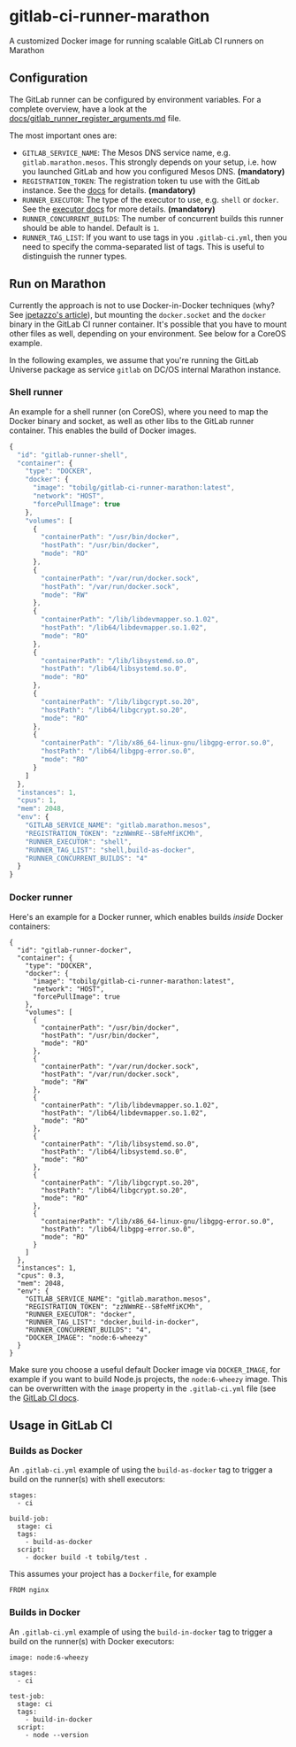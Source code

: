 # gitlab-ci-runner-marathon

A customized Docker image for running scalable GitLab CI runners on Marathon

## Configuration

The GitLab runner can be configured by environment variables. For a complete overview, have a look at the [docs/gitlab_runner_register_arguments.md](docs/gitlab_runner_register_arguments.md) file.

The most important ones are:

* `GITLAB_SERVICE_NAME`: The Mesos DNS service name, e.g. `gitlab.marathon.mesos`. This strongly depends on your setup, i.e. how you launched GitLab and how you configured Mesos DNS. **(mandatory)**
* `REGISTRATION_TOKEN`: The registration token tu use with the GitLab instance. See the [docs](https://docs.gitlab.com/ce/ci/runners/README.html) for details. **(mandatory)**
* `RUNNER_EXECUTOR`: The type of the executor to use, e.g. `shell` or `docker`. See the [executor docs](https://github.com/ayufan/gitlab-ci-multi-runner/blob/master/docs/executors/README.md) for more details. **(mandatory)**
* `RUNNER_CONCURRENT_BUILDS`: The number of concurrent builds this runner should be able to handel. Default is `1`.
* `RUNNER_TAG_LIST`: If you want to use tags in you `.gitlab-ci.yml`, then you need to specify the comma-separated list of tags. This is useful to distinguish the runner types.

## Run on Marathon

Currently the approach is not to use Docker-in-Docker techniques (why? See [jpetazzo's article](http://jpetazzo.github.io/2015/09/03/do-not-use-docker-in-docker-for-ci/)), but mounting the `docker.socket` and the `docker` binary in the GitLab CI runner container. It's possible that you have to mount other files as well, depending on your environment. See below for a CoreOS example.

In the following examples, we assume that you're running the GitLab Universe package as service `gitlab` on DC/OS internal Marathon instance.

### Shell runner

An example for a shell runner (on CoreOS), where you need to map the Docker binary and socket, as well as other libs to the GitLab runner container. This enables the build of Docker images.

```javascript
{
  "id": "gitlab-runner-shell",
  "container": {
    "type": "DOCKER",
    "docker": {
      "image": "tobilg/gitlab-ci-runner-marathon:latest",
      "network": "HOST",
      "forcePullImage": true
    },
    "volumes": [
      {
        "containerPath": "/usr/bin/docker",
        "hostPath": "/usr/bin/docker",
        "mode": "RO"
      },
      {
        "containerPath": "/var/run/docker.sock",
        "hostPath": "/var/run/docker.sock",
        "mode": "RW"
      },
      {
        "containerPath": "/lib/libdevmapper.so.1.02",
        "hostPath": "/lib64/libdevmapper.so.1.02",
        "mode": "RO"
      },
      {
        "containerPath": "/lib/libsystemd.so.0",
        "hostPath": "/lib64/libsystemd.so.0",
        "mode": "RO"
      },
      {
        "containerPath": "/lib/libgcrypt.so.20",
        "hostPath": "/lib64/libgcrypt.so.20",
        "mode": "RO"
      },
      {
        "containerPath": "/lib/x86_64-linux-gnu/libgpg-error.so.0",
        "hostPath": "/lib64/libgpg-error.so.0",
        "mode": "RO"
      }
    ]
  },
  "instances": 1,
  "cpus": 1,
  "mem": 2048,
  "env": {
    "GITLAB_SERVICE_NAME": "gitlab.marathon.mesos",
    "REGISTRATION_TOKEN": "zzNWmRE--SBfeMfiKCMh",
    "RUNNER_EXECUTOR": "shell",
    "RUNNER_TAG_LIST": "shell,build-as-docker",
    "RUNNER_CONCURRENT_BUILDS": "4"
  }
}
``` 

### Docker runner

Here's an example for a Docker runner, which enables builds *inside* Docker containers:

```
{
  "id": "gitlab-runner-docker",
  "container": {
    "type": "DOCKER",
    "docker": {
      "image": "tobilg/gitlab-ci-runner-marathon:latest",
      "network": "HOST",
      "forcePullImage": true
    },
    "volumes": [
      {
        "containerPath": "/usr/bin/docker",
        "hostPath": "/usr/bin/docker",
        "mode": "RO"
      },
      {
        "containerPath": "/var/run/docker.sock",
        "hostPath": "/var/run/docker.sock",
        "mode": "RW"
      },
      {
        "containerPath": "/lib/libdevmapper.so.1.02",
        "hostPath": "/lib64/libdevmapper.so.1.02",
        "mode": "RO"
      },
      {
        "containerPath": "/lib/libsystemd.so.0",
        "hostPath": "/lib64/libsystemd.so.0",
        "mode": "RO"
      },
      {
        "containerPath": "/lib/libgcrypt.so.20",
        "hostPath": "/lib64/libgcrypt.so.20",
        "mode": "RO"
      },
      {
        "containerPath": "/lib/x86_64-linux-gnu/libgpg-error.so.0",
        "hostPath": "/lib64/libgpg-error.so.0",
        "mode": "RO"
      }
    ]
  },
  "instances": 1,
  "cpus": 0.3,
  "mem": 2048,
  "env": {
    "GITLAB_SERVICE_NAME": "gitlab.marathon.mesos",
    "REGISTRATION_TOKEN": "zzNWmRE--SBfeMfiKCMh",
    "RUNNER_EXECUTOR": "docker",
    "RUNNER_TAG_LIST": "docker,build-in-docker",
    "RUNNER_CONCURRENT_BUILDS": "4",
    "DOCKER_IMAGE": "node:6-wheezy"
  }
}
```

Make sure you choose a useful default Docker image via `DOCKER_IMAGE`, for example if you want to build Node.js projects, the `node:6-wheezy` image. This can be overwritten with the `image` property in the `.gitlab-ci.yml` file (see the [GitLab CI docs](https://docs.gitlab.com/ce/ci/yaml/README.html).

## Usage in GitLab CI

### Builds as Docker

An `.gitlab-ci.yml` example of using the `build-as-docker` tag to trigger a build on the runner(s) with shell executors:

```
stages:
  - ci

build-job:
  stage: ci
  tags:
    - build-as-docker
  script:
    - docker build -t tobilg/test .
```

This assumes your project has a `Dockerfile`, for example

```
FROM nginx
```

### Builds in Docker

An `.gitlab-ci.yml` example of using the `build-in-docker` tag to trigger a build on the runner(s) with Docker executors:

```
image: node:6-wheezy

stages:
  - ci

test-job:
  stage: ci
  tags:
    - build-in-docker
  script:
    - node --version
```